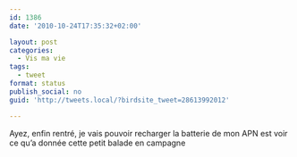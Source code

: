 ```yaml
---
id: 1386
date: '2010-10-24T17:35:32+02:00'

layout: post
categories:
  - Vis ma vie
tags:
  - tweet
format: status
publish_social: no
guid: 'http://tweets.local/?birdsite_tweet=28613992012'

---
```


Ayez, enfin rentré, je vais pouvoir recharger la batterie de mon APN est voir ce qu’a donnée cette petit balade en campagne